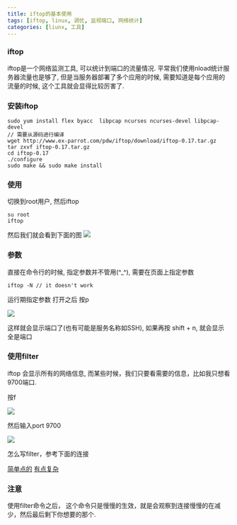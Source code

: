 ```yaml
---
title: iftop的基本使用
tags: [iftop, linux, 调优, 监视端口, 网络统计]
categories: [liunx, 工具]
---
```


### iftop
  iftop是一个网络监测工具, 可以统计到端口的流量情况. 平常我们使用nload统计服务器流量也是够了, 但是当服务器部署了多个应用的时候, 需要知道是每个应用的流量的时候, 这个工具就会显得比较厉害了.
<!--more-->
### 安装iftop
```
sudo yum install flex byacc  libpcap ncurses ncurses-devel libpcap-devel
// 需要从源码进行编译
wget http://www.ex-parrot.com/pdw/iftop/download/iftop-0.17.tar.gz
tar zxvf iftop-0.17.tar.gz
cd iftop-0.17
./configure
sudo make && sudo make install
```

### 使用
  切换到root用户, 然后iftop
```
su root
iftop
```
然后我们就会看到下面的图
![](http://ww4.sinaimg.cn/large/005OdUDHgw1f2swm27yvzj30ij0c4jvw.jpg)

### 参数
  直接在命令行的时候, 指定参数并不管用(^_^), 需要在页面上指定参数
```
iftop -N // it doesn't work
```
  运行期指定参数 打开之后 按p

  ![](http://ww4.sinaimg.cn/large/005OdUDHgw1f2swstv54gj30ie0bkq8a.jpg)

  这样就会显示端口了(也有可能是服务名称如SSH), 如果再按 shift + n, 就会显示全是端口

### 使用filter
  iftop 会显示所有的网络信息, 而某些时候，我们只要看需要的信息，比如我只想看9700端口.

  按f

  ![](http://ww3.sinaimg.cn/large/005OdUDHgw1f2sx1deeztj30ib01awek.jpg)

  然后输入port 9700

  ![](http://ww4.sinaimg.cn/large/005OdUDHgw1f2sx365sxej30ig05n0ut.jpg)

  怎么写filter，参考下面的连接

  [简单点的](https://tournasdimitrios1.wordpress.com/2011/01/20/iftop-monitor-and-analyze-your-network-traffic-on-linux/)
  [有点复杂](https://tournasdimitrios1.wordpress.com/2011/01/20/iftop-monitor-and-analyze-your-network-traffic-on-linux/)

### 注意
使用filter命令之后， 这个命令只是慢慢的生效，就是会观察到连接慢慢的在减少，然后最后剩下你想要的那个.
